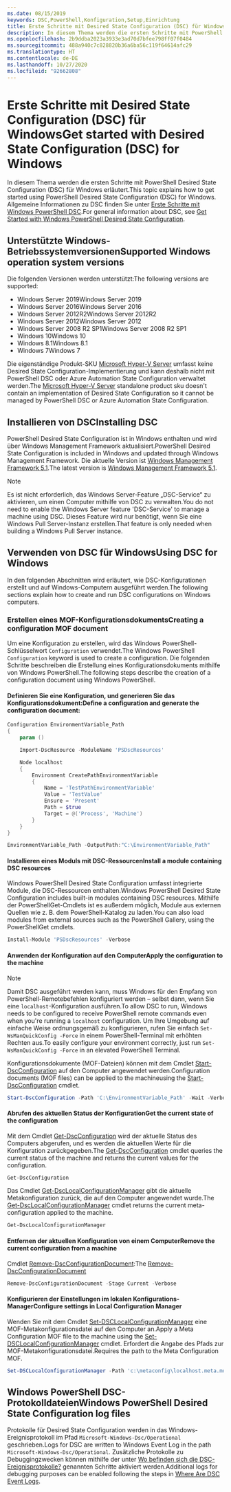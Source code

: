 ```yaml
---
ms.date: 08/15/2019
keywords: DSC,PowerShell,Konfiguration,Setup,Einrichtung
title: Erste Schritte mit Desired State Configuration (DSC) für Windows
description: In diesem Thema werden die ersten Schritte mit PowerShell Desired State Configuration (DSC) für Windows erläutert.
ms.openlocfilehash: 2b9ddba2023a3933e3ad70d7bfee798ff07f0484
ms.sourcegitcommit: 488a940c7c828820b36a6ba56c119f64614afc29
ms.translationtype: HT
ms.contentlocale: de-DE
ms.lasthandoff: 10/27/2020
ms.locfileid: "92662808"
---
```

# <a name="get-started-with-desired-state-configuration-dsc-for-windows"></a><span data-ttu-id="afdf2-104">Erste Schritte mit Desired State Configuration (DSC) für Windows</span><span class="sxs-lookup"><span data-stu-id="afdf2-104">Get started with Desired State Configuration (DSC) for Windows</span></span>

<span data-ttu-id="afdf2-105">In diesem Thema werden die ersten Schritte mit PowerShell Desired State Configuration (DSC) für Windows erläutert.</span><span class="sxs-lookup"><span data-stu-id="afdf2-105">This topic explains how to get started using PowerShell Desired State Configuration (DSC) for Windows.</span></span> <span data-ttu-id="afdf2-106">Allgemeine Informationen zu DSC finden Sie unter [Erste Schritte mit Windows PowerShell DSC](../overview/overview.md).</span><span class="sxs-lookup"><span data-stu-id="afdf2-106">For general information about DSC, see [Get Started with Windows PowerShell Desired State Configuration](../overview/overview.md).</span></span>

## <a name="supported-windows-operation-system-versions"></a><span data-ttu-id="afdf2-107">Unterstützte Windows-Betriebssystemversionen</span><span class="sxs-lookup"><span data-stu-id="afdf2-107">Supported Windows operation system versions</span></span>

<span data-ttu-id="afdf2-108">Die folgenden Versionen werden unterstützt:</span><span class="sxs-lookup"><span data-stu-id="afdf2-108">The following versions are supported:</span></span>

- <span data-ttu-id="afdf2-109">Windows Server 2019</span><span class="sxs-lookup"><span data-stu-id="afdf2-109">Windows Server 2019</span></span>
- <span data-ttu-id="afdf2-110">Windows Server 2016</span><span class="sxs-lookup"><span data-stu-id="afdf2-110">Windows Server 2016</span></span>
- <span data-ttu-id="afdf2-111">Windows Server 2012R2</span><span class="sxs-lookup"><span data-stu-id="afdf2-111">Windows Server 2012R2</span></span>
- <span data-ttu-id="afdf2-112">Windows Server 2012</span><span class="sxs-lookup"><span data-stu-id="afdf2-112">Windows Server 2012</span></span>
- <span data-ttu-id="afdf2-113">Windows Server 2008 R2 SP1</span><span class="sxs-lookup"><span data-stu-id="afdf2-113">Windows Server 2008 R2 SP1</span></span>
- <span data-ttu-id="afdf2-114">Windows 10</span><span class="sxs-lookup"><span data-stu-id="afdf2-114">Windows 10</span></span>
- <span data-ttu-id="afdf2-115">Windows 8.1</span><span class="sxs-lookup"><span data-stu-id="afdf2-115">Windows 8.1</span></span>
- <span data-ttu-id="afdf2-116">Windows 7</span><span class="sxs-lookup"><span data-stu-id="afdf2-116">Windows 7</span></span>

<span data-ttu-id="afdf2-117">Die eigenständige Produkt-SKU [Microsoft Hyper-V Server](/windows-server/virtualization/hyper-v/hyper-v-server-2016) umfasst keine Desired State Configuration-Implementierung und kann deshalb nicht mit PowerShell DSC oder Azure Automation State Configuration verwaltet werden.</span><span class="sxs-lookup"><span data-stu-id="afdf2-117">The [Microsoft Hyper-V Server](/windows-server/virtualization/hyper-v/hyper-v-server-2016) standalone product sku doesn't contain an implementation of Desired State Configuration so it cannot be managed by PowerShell DSC or Azure Automation State Configuration.</span></span>

## <a name="installing-dsc"></a><span data-ttu-id="afdf2-118">Installieren von DSC</span><span class="sxs-lookup"><span data-stu-id="afdf2-118">Installing DSC</span></span>

<span data-ttu-id="afdf2-119">PowerShell Desired State Configuration ist in Windows enthalten und wird über Windows Management Framework aktualisiert.</span><span class="sxs-lookup"><span data-stu-id="afdf2-119">PowerShell Desired State Configuration is included in Windows and updated through Windows Management Framework.</span></span> <span data-ttu-id="afdf2-120">Die aktuelle Version ist [Windows Management Framework 5.1](https://www.microsoft.com/download/details.aspx?id=54616).</span><span class="sxs-lookup"><span data-stu-id="afdf2-120">The latest version is [Windows Management Framework 5.1](https://www.microsoft.com/download/details.aspx?id=54616).</span></span>

> [!NOTE]
> <span data-ttu-id="afdf2-121">Es ist nicht erforderlich, das Windows Server-Feature „DSC-Service“ zu aktivieren, um einen Computer mithilfe von DSC zu verwalten.</span><span class="sxs-lookup"><span data-stu-id="afdf2-121">You do not need to enable the Windows Server feature 'DSC-Service' to manage a machine using DSC.</span></span>
> <span data-ttu-id="afdf2-122">Dieses Feature wird nur benötigt, wenn Sie eine Windows Pull Server-Instanz erstellen.</span><span class="sxs-lookup"><span data-stu-id="afdf2-122">That feature is only needed when building a Windows Pull Server instance.</span></span>

## <a name="using-dsc-for-windows"></a><span data-ttu-id="afdf2-123">Verwenden von DSC für Windows</span><span class="sxs-lookup"><span data-stu-id="afdf2-123">Using DSC for Windows</span></span>

<span data-ttu-id="afdf2-124">In den folgenden Abschnitten wird erläutert, wie DSC-Konfigurationen erstellt und auf Windows-Computern ausgeführt werden.</span><span class="sxs-lookup"><span data-stu-id="afdf2-124">The following sections explain how to create and run DSC configurations on Windows computers.</span></span>

### <a name="creating-a-configuration-mof-document"></a><span data-ttu-id="afdf2-125">Erstellen eines MOF-Konfigurationsdokuments</span><span class="sxs-lookup"><span data-stu-id="afdf2-125">Creating a configuration MOF document</span></span>

<span data-ttu-id="afdf2-126">Um eine Konfiguration zu erstellen, wird das Windows PowerShell-Schlüsselwort `Configuration` verwendet.</span><span class="sxs-lookup"><span data-stu-id="afdf2-126">The Windows PowerShell `Configuration` keyword is used to create a configuration.</span></span>
<span data-ttu-id="afdf2-127">Die folgenden Schritte beschreiben die Erstellung eines Konfigurationsdokuments mithilfe von Windows PowerShell.</span><span class="sxs-lookup"><span data-stu-id="afdf2-127">The following steps describe the creation of a configuration document using Windows PowerShell.</span></span>

#### <a name="define-a-configuration-and-generate-the-configuration-document"></a><span data-ttu-id="afdf2-128">Definieren Sie eine Konfiguration, und generieren Sie das Konfigurationsdokument:</span><span class="sxs-lookup"><span data-stu-id="afdf2-128">Define a configuration and generate the configuration document:</span></span>

```powershell
Configuration EnvironmentVariable_Path
{
    param ()

    Import-DscResource -ModuleName 'PSDscResources'

    Node localhost
    {
        Environment CreatePathEnvironmentVariable
        {
            Name = 'TestPathEnvironmentVariable'
            Value = 'TestValue'
            Ensure = 'Present'
            Path = $true
            Target = @('Process', 'Machine')
        }
    }
}

EnvironmentVariable_Path -OutputPath:"C:\EnvironmentVariable_Path"
```

#### <a name="install-a-module-containing-dsc-resources"></a><span data-ttu-id="afdf2-129">Installieren eines Moduls mit DSC-Ressourcen</span><span class="sxs-lookup"><span data-stu-id="afdf2-129">Install a module containing DSC resources</span></span>

<span data-ttu-id="afdf2-130">Windows PowerShell Desired State Configuration umfasst integrierte Module, die DSC-Ressourcen enthalten.</span><span class="sxs-lookup"><span data-stu-id="afdf2-130">Windows PowerShell Desired State Configuration includes built-in modules containing DSC resources.</span></span>
<span data-ttu-id="afdf2-131">Mithilfe der PowerShellGet-Cmdlets ist es außerdem möglich, Module aus externen Quellen wie z. B. dem PowerShell-Katalog zu laden.</span><span class="sxs-lookup"><span data-stu-id="afdf2-131">You can also load modules from external sources such as the PowerShell Gallery, using the PowerShellGet cmdlets.</span></span>

```PowerShell
Install-Module 'PSDscResources' -Verbose
```

#### <a name="apply-the-configuration-to-the-machine"></a><span data-ttu-id="afdf2-132">Anwenden der Konfiguration auf den Computer</span><span class="sxs-lookup"><span data-stu-id="afdf2-132">Apply the configuration to the machine</span></span>

> [!NOTE]
> <span data-ttu-id="afdf2-133">Damit DSC ausgeführt werden kann, muss Windows für den Empfang von PowerShell-Remotebefehlen konfiguriert werden – selbst dann, wenn Sie eine `localhost`-Konfiguration ausführen.</span><span class="sxs-lookup"><span data-stu-id="afdf2-133">To allow DSC to run, Windows needs to be configured to receive PowerShell remote commands even when you're running a `localhost` configuration.</span></span> <span data-ttu-id="afdf2-134">Um Ihre Umgebung auf einfache Weise ordnungsgemäß zu konfigurieren, rufen Sie einfach `Set-WsManQuickConfig -Force` in einem PowerShell-Terminal mit erhöhten Rechten aus.</span><span class="sxs-lookup"><span data-stu-id="afdf2-134">To easily configure your environment correctly, just run `Set-WsManQuickConfig -Force` in an elevated PowerShell Terminal.</span></span>

<span data-ttu-id="afdf2-135">Konfigurationsdokumente (MOF-Dateien) können mit dem Cmdlet [Start-DscConfiguration](/powershell/module/psdesiredstateconfiguration/start-dscconfiguration) auf den Computer angewendet werden.</span><span class="sxs-lookup"><span data-stu-id="afdf2-135">Configuration documents (MOF files) can be applied to the machineusing the [Start-DscConfiguration](/powershell/module/psdesiredstateconfiguration/start-dscconfiguration) cmdlet.</span></span>

```powershell
Start-DscConfiguration -Path 'C:\EnvironmentVariable_Path' -Wait -Verbose
```

#### <a name="get-the-current-state-of-the-configuration"></a><span data-ttu-id="afdf2-136">Abrufen des aktuellen Status der Konfiguration</span><span class="sxs-lookup"><span data-stu-id="afdf2-136">Get the current state of the configuration</span></span>

<span data-ttu-id="afdf2-137">Mit dem Cmdlet [Get-DscConfiguration](/powershell/module/psdesiredstateconfiguration/get-dscconfiguration) wird der aktuelle Status des Computers abgerufen, und es werden die aktuellen Werte für die Konfiguration zurückgegeben.</span><span class="sxs-lookup"><span data-stu-id="afdf2-137">The [Get-DscConfiguration](/powershell/module/psdesiredstateconfiguration/get-dscconfiguration) cmdlet queries the current status of the machine and returns the current values for the configuration.</span></span>

```powershell
Get-DscConfiguration
```

<span data-ttu-id="afdf2-138">Das Cmdlet [Get-DscLocalConfigurationManager](/powershell/module/psdesiredstateconfiguration/get-dscLocalConfigurationManager) gibt die aktuelle Metakonfiguration zurück, die auf den Computer angewendet wurde.</span><span class="sxs-lookup"><span data-stu-id="afdf2-138">The [Get-DscLocalConfigurationManager](/powershell/module/psdesiredstateconfiguration/get-dscLocalConfigurationManager) cmdlet returns the current meta-configuration applied to the machine.</span></span>

```powershell
Get-DscLocalConfigurationManager
```

#### <a name="remove-the-current-configuration-from-a-machine"></a><span data-ttu-id="afdf2-139">Entfernen der aktuellen Konfiguration von einem Computer</span><span class="sxs-lookup"><span data-stu-id="afdf2-139">Remove the current configuration from a machine</span></span>

<span data-ttu-id="afdf2-140">Cmdlet [Remove-DscConfigurationDocument](/powershell/module/psdesiredstateconfiguration/remove-dscconfigurationdocument):</span><span class="sxs-lookup"><span data-stu-id="afdf2-140">The [Remove-DscConfigurationDocument](/powershell/module/psdesiredstateconfiguration/remove-dscconfigurationdocument)</span></span>

```powershell
Remove-DscConfigurationDocument -Stage Current -Verbose
```

#### <a name="configure-settings-in-local-configuration-manager"></a><span data-ttu-id="afdf2-141">Konfigurieren der Einstellungen im lokalen Konfigurations-Manager</span><span class="sxs-lookup"><span data-stu-id="afdf2-141">Configure settings in Local Configuration Manager</span></span>

<span data-ttu-id="afdf2-142">Wenden Sie mit dem Cmdlet [Set-DSCLocalConfigurationManager](/powershell/module/PSDesiredStateConfiguration/Set-DscLocalConfigurationManager) eine MOF-Metakonfigurationsdatei auf den Computer an.</span><span class="sxs-lookup"><span data-stu-id="afdf2-142">Apply a Meta Configuration MOF file to the machine using the [Set-DSCLocalConfigurationManager](/powershell/module/PSDesiredStateConfiguration/Set-DscLocalConfigurationManager) cmdlet.</span></span> <span data-ttu-id="afdf2-143">Erfordert die Angabe des Pfads zur MOF-Metakonfigurationsdatei.</span><span class="sxs-lookup"><span data-stu-id="afdf2-143">Requires the path to the Meta Configuration MOF.</span></span>

```powershell
Set-DSCLocalConfigurationManager -Path 'c:\metaconfig\localhost.meta.mof' -Verbose
```

## <a name="windows-powershell-desired-state-configuration-log-files"></a><span data-ttu-id="afdf2-144">Windows PowerShell DSC-Protokolldateien</span><span class="sxs-lookup"><span data-stu-id="afdf2-144">Windows PowerShell Desired State Configuration log files</span></span>

<span data-ttu-id="afdf2-145">Protokolle für Desired State Configuration werden in das Windows-Ereignisprotokoll im Pfad `Microsoft-Windows-Dsc/Operational` geschrieben.</span><span class="sxs-lookup"><span data-stu-id="afdf2-145">Logs for DSC are written to Windows Event Log in the path `Microsoft-Windows-Dsc/Operational`.</span></span>
<span data-ttu-id="afdf2-146">Zusätzliche Protokolle zu Debuggingzwecken können mithilfe der unter [Wo befinden sich die DSC-Ereignisprotokolle?](/powershell/scripting/dsc/troubleshooting/troubleshooting#where-are-dsc-event-logs) genannten Schritte aktiviert werden.</span><span class="sxs-lookup"><span data-stu-id="afdf2-146">Additional logs for debugging purposes can be enabled following the steps in [Where Are DSC Event Logs](/powershell/scripting/dsc/troubleshooting/troubleshooting#where-are-dsc-event-logs).</span></span>
